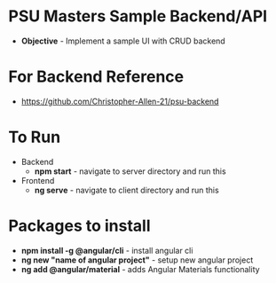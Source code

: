 # PSU Masters Sample Backend/API

- **Objective** - Implement a sample UI with CRUD backend

# For Backend Reference

- https://github.com/Christopher-Allen-21/psu-backend

# To Run

- Backend
  - **npm start** - navigate to server directory and run this
- Frontend
  - **ng serve** - navigate to client directory and run this

# Packages to install

- **npm install -g @angular/cli** - install angular cli
- **ng new "name of angular project"** - setup new angular project
- **ng add @angular/material** - adds Angular Materials functionality
